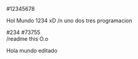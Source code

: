 #12345678
<head> Hol Mundo <head>
1234 
xD
/n uno dos tres
<head> programacion

#234
#73755	
/readme this O.o
<head> Hola mundo <head>
editado
